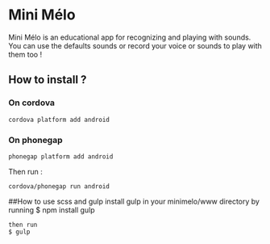 # Mini Mélo

Mini Mélo is an educational app for recognizing and playing with sounds. You can use the defaults sounds or record your voice or sounds to play with them too !

## How to install ?

### On cordova

	cordova platform add android

### On phonegap

	phonegap platform add android

Then run : 

	cordova/phonegap run android

##How to use scss and gulp
	install gulp in your minimelo/www directory by running
	$ npm install gulp
	
	then run 
	$ gulp

